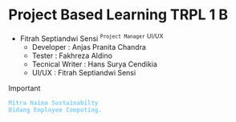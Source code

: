 # Project Based Learning TRPL 1 B

- Fitrah Septiandwi Sensi <sup><code>Project Manager</code></sup> <sup>UI/UX</sup>
   - Developer       : Anjas Pranita Chandra
   - Tester          : Fakhreza Aldino
   - Tecnical Writer : Hans Surya Cendikia
   - UI/UX           : Fitrah Septiandwi Sensi

> [!IMPORTANT]
> **<code style="color : lightskyblue">Mitra Naima Sustainabilty Bidang Employee Computing.</code>**
